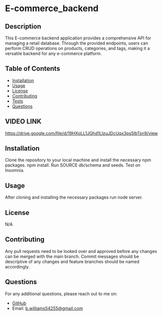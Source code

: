 # E-commerce_backend

## Description

This E-commerce backend application provides a comprehensive API for managing a retail database. Through the provided endpoints, users can perform CRUD operations on products, categories, and tags, making it a versatile backend for any e-commerce platform.

## Table of Contents

- [Installation](#installation)
- [Usage](#usage)
- [License](#license)
- [Contributing](#contributing)
- [Tests](#tests)
- [Questions](#questions)

## VIDEO LINK

https://drive.google.com/file/d/19HXoLL1JGhd1LIzuJDcUqx3ps5IbTsn9/view

## Installation

Clone the repository to your local machine and install the necessary npm packages. npm install. Run SOURCE db/schema and seeds. Test on Insomnia.

## Usage

After cloning and installing the necessary packages run node server.

## License

N/A

## Contributing

Any pull requests need to be looked over and approved before any changes can be merged with the main branch. Commit messages should be descriptive of any changes and feature branches should be named accordingly.

## Questions

For any additional questions, please reach out to me on:

- [GitHub](https://github.com/CalmedDuck)
- Email: b.williams54255@gmail.com
